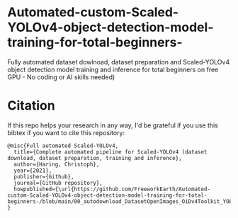 # Automated-custom-Scaled-YOLOv4-object-detection-model-training-for-total-beginners-
Fully automated dataset dowlnoad, dataset preparation and Scaled-YOLOv4 object detection model training and inference for total beginners on free GPU - No coding or AI skills needed)


# Citation
If this repo helps your research in any way, I'd be grateful if you use  this bibtex if you want to cite this repository:
```
@misc{Full automated Scaled-YOLOv4,
  title={Complete automated pipeline for Scaled-YOLOv4 (dataset download, dataset preparation, training and inference},
  author={Haring, Christoph},
  year={2021},
  publisher={Github},
  journal={GitHub repository},
  howpublished={\url{https://github.com/FreeworkEarth/Automated-custom-Scaled-YOLOv4-object-detection-model-training-for-total-beginners-/blob/main/00_autodownload_DatasetOpenImages_OiDv4Toolkit_YOLO_annotation.ipynb}},
}
```
